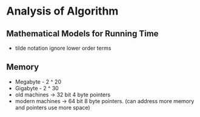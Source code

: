 # Analysis of Algorithm

## Mathematical Models for Running Time

- tilde notation ignore lower order terms

## Memory

- Megabyte - 2 ^ 20
- Gigabyte - 2 ^ 30
- old machines -> 32 bit 4 byte pointers
- modern machines -> 64 bit 8 byte pointers. (can address more memory and pointers use more space)
